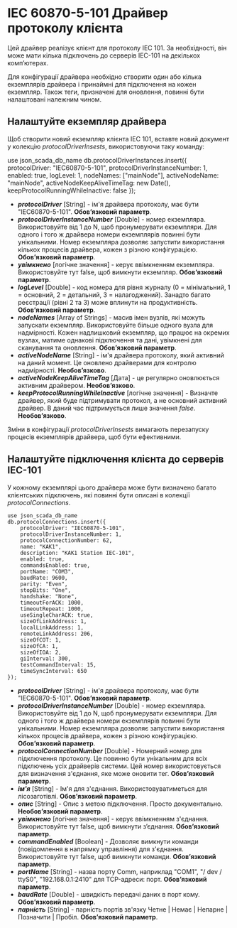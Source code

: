# IEC 60870-5-101 Драйвер протоколу клієнта

Цей драйвер реалізує клієнт для протоколу IEC 101. За необхідності, він може мати кілька підключень до серверів IEC-101 на декількох комп’ютерах.

Для конфігурації драйвера необхідно створити один або кілька екземплярів драйвера і принаймні для підключення на кожен екземпляр. Також теги, призначені для оновлення, повинні бути налаштовані належним чином.

## Налаштуйте екземпляр драйвера

Щоб створити новий екземпляр клієнта IEC 101, вставте новий документ у колекцію _protocolDriverInsests_, використовуючи таку команду:

use json_scada_db_name
    db.protocolDriverInstances.insert({
            protocolDriver: "IEC60870-5-101",
            protocolDriverInstanceNumber: 1,
            enabled: true,
            logLevel: 1,
            nodeNames: ["mainNode"], 
            activeNodeName: "mainNode",
            activeNodeKeepAliveTimeTag: new Date(),
            keepProtocolRunningWhileInactive: false
        });

* _**protocolDriver**_ [String] - ім'я драйвера протоколу, має бути "IEC60870-5-101". **Обов’язковий параметр**.
* _**protocolDriverInstanceNumber**_ [Double] - номер екземпляра. Використовуйте від 1 до N, щоб пронумерувати екземпляри. Для одного і того ж драйвера номери екземплярів повинні бути унікальними. Номер екземпляра дозволяє запустити використання кількох процесів драйвера, кожен з різною конфігурацією. **Обов’язковий параметр**.
* _**увімкнено**_ [логічне значення] - керує ввімкненням екземпляра. Використовуйте тут false, щоб вимкнути екземпляр. **Обов’язковий параметр**.
* _**logLevel**_ [Double] - код номера для рівня журналу (0 = мінімальний, 1 = основний, 2 = детальний, 3 = налагоджений). Занадто багато реєстрації (рівні 2 та 3) може вплинути на продуктивність. **Обов’язковий параметр**.
* _**nodeNames**_ [Array of Strings] - масив імен вузлів, які можуть запускати екземпляр. Використовуйте більше одного вузла для надмірності. Кожен надлишковий екземпляр, що працює на окремих вузлах, матиме однакові підключення та дані, увімкнені для сканування та оновлення. **Обов’язковий параметр**.
* _**activeNodeName**_ [String] - ім'я драйвера протоколу, який активний на даний момент. Це оновлено драйверами для контролю надмірності. **Необов’язково**.
* _**activeNodeKeepAliveTimeTag**_ [Дата] - це регулярно оновлюється активним драйвером. **Необов’язково**.
* _**keepProtocolRunningWhileInactive**_ [логічне значення] - Визначте драйвер, який буде підтримувати протокол, а не основний активний драйвер. В даний час підтримується лише значення _false_. **Необов’язково**.

Зміни в конфігурації _protocolDriverInsests_ вимагають перезапуску процесів екземплярів драйвера, щоб бути ефективними.

## Налаштуйте підключення клієнта до серверів IEC-101

У кожному екземплярі цього драйвера може бути визначено багато клієнтських підключень, які повинні бути описані в колекції _protocolConnections_.

    use json_scada_db_name
    db.protocolConnections.insert({
        protocolDriver: "IEC60870-5-101",
        protocolDriverInstanceNumber: 1,
        protocolConnectionNumber: 62,
        name: "KAK1",
        description: "KAK1 Station IEC-101",
        enabled: true,
        commandsEnabled: true,
        portName: "COM3", 
        baudRate: 9600,
        parity: "Even",
        stopBits: "One",
        handshake: "None",
        timeoutForACK: 1000,
        timeoutRepeat: 1000,
        useSingleCharACK: true,
        sizeOfLinkAddress: 1,
        localLinkAddress: 1,
        remoteLinkAddress: 206,
        sizeOfCOT: 1,
        sizeOfCA: 1,
        sizeOfIOA: 2,
        giInterval: 300,
        testCommandInterval: 15,
        timeSyncInterval: 650
    });

* _**protocolDriver**_ [String] - ім'я драйвера протоколу, має бути "IEC60870-5-101". **Обов’язковий параметр**.
* _**protocolDriverInstanceNumber**_ [Double] - номер екземпляра. Використовуйте від 1 до N, щоб пронумерувати екземпляри. Для одного і того ж драйвера номери екземплярів повинні бути унікальними. Номер екземпляра дозволяє запустити використання кількох процесів драйвера, кожен з різною конфігурацією. **Обов’язковий параметр**.
* _**protocolConnectionNumber**_ [Double] - Номерний номер для підключення протоколу. Це повинно бути унікальним для всіх підключень усіх драйверів системи. Цей номер використовується для визначення з'єднання, яке може оновити тег. **Обов’язковий параметр**.
* _**ім'я**_ [String] - Ім'я для з'єднання. Використовуватиметься для лісозаготівлі. **Обов’язковий параметр**.
* _**опис**_ [String] - Опис з метою підключення. Просто документально. **Необов’язковий параметр**.
* _**увімкнено**_ [логічне значення] - керує ввімкненням з'єднання. Використовуйте тут false, щоб вимкнути з’єднання. **Обов’язковий параметр**.
* _**commandEnabled**_ [Boolean] - Дозволяє вимкнути команди (повідомлення в напрямку управління) для з'єднання. Використовуйте тут false, щоб вимкнути команди. **Обов’язковий параметр**.
* _**portName**_ [String] - назва порту Comm, наприклад "COM1", "/ dev / ttyS0", "192.168.0.1:2410" для TCP-адреси: порт. **Обов’язковий параметр**.
* _**baudRate**_ [Double] - швидкість передачі даних в порт кому. **Обов’язковий параметр**.
* _**парність**_ [String] - парність портів зв'язку Четне | Немає | Непарне | Позначити | Пробіл. **Обов’язковий параметр**.
